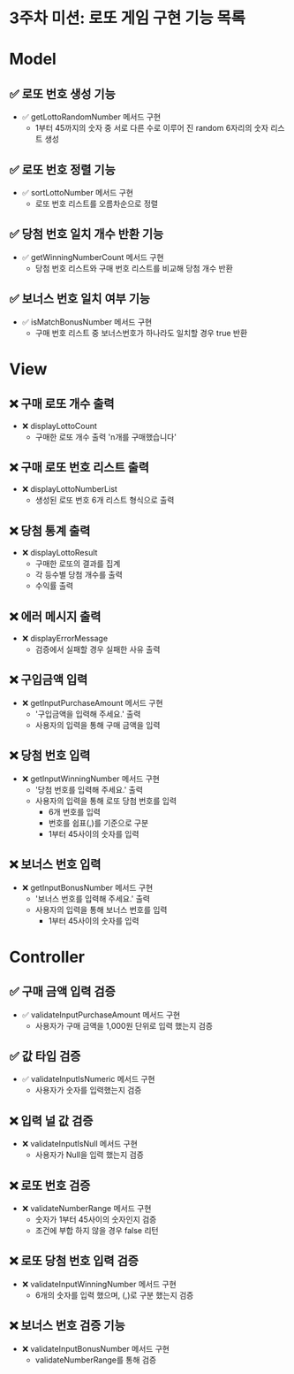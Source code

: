 # 3주차 미션: 로또 게임 구현 기능 목록

# Model

## ✅ 로또 번호 생성 기능

- ✅ getLottoRandomNumber 메서드 구현
    -  1부터 45까지의 숫자 중 서로 다른 수로 이루어 진 random 6자리의 숫자 리스트 생성

## ✅ 로또 번호 정렬 기능

- ✅ sortLottoNumber 메서드 구현
    -  로또 번호 리스트를 오름차순으로 정렬

## ✅ 당첨 번호 일치 개수 반환 기능

- ✅ getWinningNumberCount 메서드 구현
    -  당첨 번호 리스트와 구매 번호 리스트를 비교해 당첨 개수 반환

## ✅ 보너스 번호 일치 여부 기능

- ✅ isMatchBonusNumber 메서드 구현
    -  구매 번호 리스트 중 보너스번호가 하나라도 일치할 경우 true 반환

# View
## ❌ 구매 로또 개수 출력

- ❌ displayLottoCount
    -  구매한 로또 개수 출력 'n개를 구매했습니다'

## ❌ 구매 로또 번호 리스트 출력

- ❌ displayLottoNumberList
    -  생성된 로또 번호 6개 리스트 형식으로 출력

## ❌ 당첨 통계 출력

- ❌ displayLottoResult
    -  구매한 로또의 결과를 집계
    - 각 등수별 당첨 개수를 출력
    - 수익률 출력

## ❌ 에러 메시지 출력

- ❌ displayErrorMessage
    -  검증에서 실패할 경우 실패한 사유 출력

## ❌ 구입금액 입력

- ❌ getInputPurchaseAmount 메서드 구현
    - '구입금액을 입력해 주세요.' 출력
    - 사용자의 입력을 통해 구매 금액을 입력

## ❌ 당첨 번호 입력

- ❌ getInputWinningNumber 메서드 구현
    - '당첨 번호를 입력해 주세요.' 출력
    - 사용자의 입력을 통해 로또 당첨 번호를 입력
        - 6개 번호를 입력
        - 번호를 쉽표(,)를 기준으로 구분
        - 1부터 45사이의 숫자를 입력

## ❌ 보너스 번호 입력

- ❌ getInputBonusNumber 메서드 구현
    - '보너스 번호를 입력해 주세요.' 출력
    - 사용자의 입력을 통해 보너스 번호를 입력
        - 1부터 45사이의 숫자를 입력

# Controller

## ✅ 구매 금액 입력 검증

- ✅ validateInputPurchaseAmount 메서드 구현
    - 사용자가 구매 금액을 1,000원 단위로 입력 했는지 검증

## ✅ 값 타입 검증

- ✅ validateInputIsNumeric 메서드 구현
    - 사용자가 숫자를 입력했는지 검증

## ❌ 입력 널 값 검증

- ❌ validateInputIsNull 메서드 구현
    - 사용자가 Null을 입력 했는지 검증

## ❌ 로또 번호 검증

- ❌ validateNumberRange 메서드 구현
    - 숫자가 1부터 45사이의 숫자인지 검증
    - 조건에 부합 하지 않을 경우 false 리턴

## ❌ 로또 당첨 번호 입력 검증

- ❌ validateInputWinningNumber 메서드 구현
    - 6개의 숫자를 입력 했으며, (,)로 구분 했는지 검증

## ❌ 보너스 번호 검증 기능

- ❌ validateInputBonusNumber 메서드 구현
    - validateNumberRange를 통해 검증